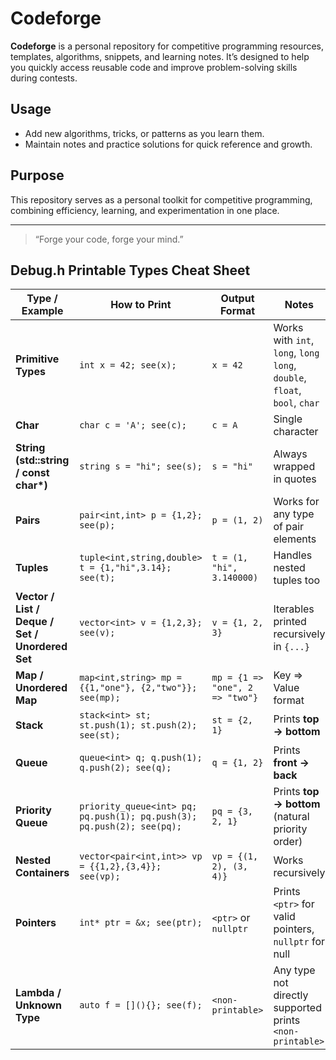 # Codeforge

**Codeforge** is a personal repository for competitive programming resources, templates, algorithms, snippets, and learning notes. It’s designed to help you quickly access reusable code and improve problem-solving skills during contests.

## Usage

- Add new algorithms, tricks, or patterns as you learn them.  
- Maintain notes and practice solutions for quick reference and growth.  

## Purpose

This repository serves as a personal toolkit for competitive programming, combining efficiency, learning, and experimentation in one place.

---

> “Forge your code, forge your mind.”

## Debug.h Printable Types Cheat Sheet

| Type / Example | How to Print | Output Format | Notes |
|----------------|-------------|---------------|-------|
| **Primitive Types** | `int x = 42; see(x);` | `x = 42` | Works with `int`, `long`, `long long`, `double`, `float`, `bool`, `char` |
| **Char** | `char c = 'A'; see(c);` | `c = A` | Single character |
| **String (std::string / const char\*)** | `string s = "hi"; see(s);` | `s = "hi"` | Always wrapped in quotes |
| **Pairs** | `pair<int,int> p = {1,2}; see(p);` | `p = (1, 2)` | Works for any type of pair elements |
| **Tuples** | `tuple<int,string,double> t = {1,"hi",3.14}; see(t);` | `t = (1, "hi", 3.140000)` | Handles nested tuples too |
| **Vector / List / Deque / Set / Unordered Set** | `vector<int> v = {1,2,3}; see(v);` | `v = {1, 2, 3}` | Iterables printed recursively in `{...}` |
| **Map / Unordered Map** | `map<int,string> mp = {{1,"one"}, {2,"two"}}; see(mp);` | `mp = {1 => "one", 2 => "two"}` | Key => Value format |
| **Stack** | `stack<int> st; st.push(1); st.push(2); see(st);` | `st = {2, 1}` | Prints **top → bottom** |
| **Queue** | `queue<int> q; q.push(1); q.push(2); see(q);` | `q = {1, 2}` | Prints **front → back** |
| **Priority Queue** | `priority_queue<int> pq; pq.push(1); pq.push(3); pq.push(2); see(pq);` | `pq = {3, 2, 1}` | Prints **top → bottom** (natural priority order) |
| **Nested Containers** | `vector<pair<int,int>> vp = {{1,2},{3,4}}; see(vp);` | `vp = {(1, 2), (3, 4)}` | Works recursively |
| **Pointers** | `int* ptr = &x; see(ptr);` | `<ptr>` or `nullptr` | Prints `<ptr>` for valid pointers, `nullptr` for null |
| **Lambda / Unknown Type** | `auto f = [](){}; see(f);` | `<non-printable>` | Any type not directly supported prints `<non-printable>` |
